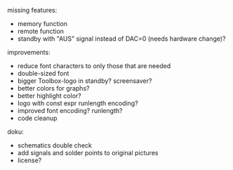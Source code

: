 missing features:
* memory function
* remote function
* standby with "AUS" signal instead of DAC=0 (needs hardware change)?

improvements:
* reduce font characters to only those that are needed
* double-sized font
* bigger Toolbox-logo in standby? screensaver?
* better colors for graphs?
* better highlight color?
* logo with const expr runlength encoding?
* improved font encoding? runlength?
* code cleanup

doku:
* schematics double check
* add signals and solder points to original pictures
* license?
